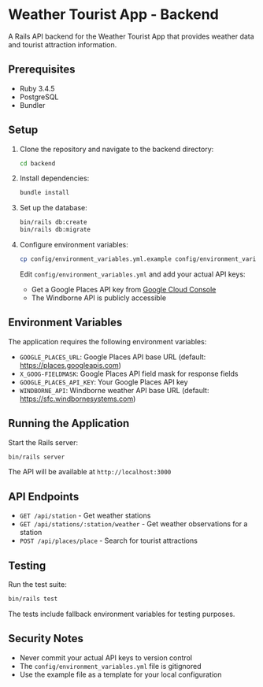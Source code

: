 # Weather Tourist App - Backend

A Rails API backend for the Weather Tourist App that provides weather data and tourist attraction information.

## Prerequisites

* Ruby 3.4.5
* PostgreSQL
* Bundler

## Setup

1. Clone the repository and navigate to the backend directory:
   ```bash
   cd backend
   ```

2. Install dependencies:
   ```bash
   bundle install
   ```

3. Set up the database:
   ```bash
   bin/rails db:create
   bin/rails db:migrate
   ```

4. Configure environment variables:
   ```bash
   cp config/environment_variables.yml.example config/environment_variables.yml
   ```
   
   Edit `config/environment_variables.yml` and add your actual API keys:
   - Get a Google Places API key from [Google Cloud Console](https://console.cloud.google.com/)
   - The Windborne API is publicly accessible

## Environment Variables

The application requires the following environment variables:

- `GOOGLE_PLACES_URL`: Google Places API base URL (default: https://places.googleapis.com)
- `X_GOOG-FIELDMASK`: Google Places API field mask for response fields
- `GOOGLE_PLACES_API_KEY`: Your Google Places API key
- `WINDBORNE_API`: Windborne weather API base URL (default: https://sfc.windbornesystems.com)

## Running the Application

Start the Rails server:
```bash
bin/rails server
```

The API will be available at `http://localhost:3000`

## API Endpoints

- `GET /api/station` - Get weather stations
- `GET /api/stations/:station/weather` - Get weather observations for a station
- `POST /api/places/place` - Search for tourist attractions

## Testing

Run the test suite:
```bash
bin/rails test
```

The tests include fallback environment variables for testing purposes.

## Security Notes

- Never commit your actual API keys to version control
- The `config/environment_variables.yml` file is gitignored
- Use the example file as a template for your local configuration
